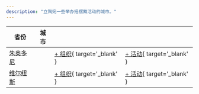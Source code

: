 ```yaml
---
description: "立陶宛一些举办摇摆舞活动的城市。"
---
```


| 省份 | 城市 | | |
| --- | --- | --- | --- |
| [朱奥多尼](by_city.md#juodonys) | | [+ 组织](https://github.com/swingdance/orgs/issues/new?assignees=&labels=add+org&projects=&template=02-add_entity.yml&title=%5Blt_LT%5D%20%3CName%3E&region=lt_LT&province=Juodonys&city=Juodonys){ target='_blank' } | [+ 活动](https://github.com/swingdance/events/issues/new?assignees=&labels=add+event&projects=&template=02-add_entity.yml&title=%5B2024%2Flt_LT%5D%20%3CName%3E&region=lt_LT&province=Juodonys&city=Juodonys&org_id=&date_starts=2024-&date_ends=2024-){ target='_blank' } |
| [维尔纽斯](by_city.md#vilnius) | | [+ 组织](https://github.com/swingdance/orgs/issues/new?assignees=&labels=add+org&projects=&template=02-add_entity.yml&title=%5Blt_LT%5D%20%3CName%3E&region=lt_LT&province=Vilnius&city=Vilnius){ target='_blank' } | [+ 活动](https://github.com/swingdance/events/issues/new?assignees=&labels=add+event&projects=&template=02-add_entity.yml&title=%5B2024%2Flt_LT%5D%20%3CName%3E&region=lt_LT&province=Vilnius&city=Vilnius&org_id=&date_starts=2024-&date_ends=2024-){ target='_blank' } |

